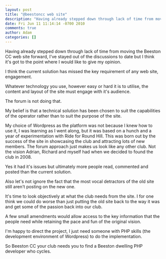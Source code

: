```yaml
---
layout: post
title: "@beestoncc web site"
description: "Having already stepped down through lack of time from moving the Beeston CC web site forward, I've stayed out of the discussions to date but I think it's got to the point where I would like to give my opinion. I think the current solution has miss..."
date: Fri Jun 11 11:14:14 -0700 2010
comments: true
author: Adam
categories: []
---
```


Having already stepped down through lack of time from moving the Beeston CC web site forward, I've stayed out of the discussions to date but I think it's got to the point where I would like to give my opinion. <p /> I think the current solution has missed the key requirement of any web site, engagement. <p /> Whatever technology you use, however easy or hard it is to utilise, the content and layout of the site must engage with it's audience. <p /> The forum is not doing that. <p /> My belief is that a technical solution has been chosen to suit the capabilities of the operator rather than to suit the purpose of the site. <p /> My choice of Wordpress as the platform was not because I knew how to use it, I was learning as I went along, but it was based on a hunch and a year of experimentation with Ride for Round Hill. This was born out by the success of the site in showcasing the club and attracting lots of new members. The forum approach just makes us look like any other club. Not the vision Adrian, Richard and myself had when we decided to found the club in 2008. <p /> Yes it had it's issues but ultimately more people read, commented and posted than the current solution. <p /> Also let's not ignore the fact that the most vocal detractors of the old site still aren't posting on the new one. <p /> It's time to look objectively at what the club needs from the site. I for one think we could do worse than just putting the old site back to the way it was and get some of the passion back into our club. <p /> A few small amendments would allow access to the key information that the people need while retaining the pace and fun of the original vision. <p /> I'm happy to direct the project, I just need someone with PHP skills (the development environment of Wordpress) to do the implementation. <p /> So Beeston CC your club needs you to find a Beeston dwelling PHP developer who cycles.